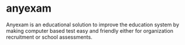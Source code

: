 # anyexam
Anyexam is an educational solution to improve the education system by making computer based test easy and friendly either for organization recruitment or school assessments.
